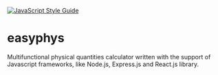 [![JavaScript Style Guide](https://cdn.rawgit.com/standard/standard/master/badge.svg)](https://github.com/standard/standard)  
# easyphys
Multifunctional physical quantities calculator written with the support of Javascript frameworks, like Node.js, Express.js and React.js library.
